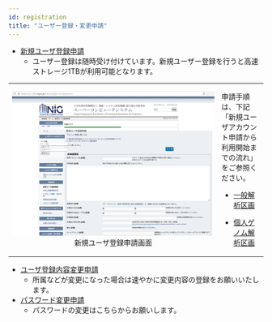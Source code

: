 ```yaml
---
id: registration
title: "ユーザー登録・変更申請"
---
```




- [新規ユーザ登録申請](https://sc2.ddbj.nig.ac.jp/index.php/ja-new-application)
    - ユーザー登録は随時受け付けています。新規ユーザー登録を行うと高速ストレージ1TBが利用可能となります。

<table>
<tr>
<td width="400" align="center">

![](registration.png)
新規ユーザ登録申請画面
</td>
<td valign="top">
<p>申請手順は、下記「新規ユーザアカウント申請から利用開始までの流れ」をご参照ください。</p>
<ul>
  <li><a href="https://sc.ddbj.nig.ac.jp/general_analysis_division/ga_application#%E3%83%A6%E3%83%BC%E3%82%B6%E3%83%BC%E3%82%A2%E3%82%AB%E3%82%A6%E3%83%B3%E3%83%88%E7%94%B3%E8%AB%8B%E3%81%8B%E3%82%89%E5%88%A9%E7%94%A8%E9%96%8B%E5%A7%8B%E3%81%BE%E3%81%A7%E3%81%AE%E6%B5%81%E3%82%8C">一般解析区画</a></li>
</ul>
<ul>
  <li><a href="https://sc.ddbj.nig.ac.jp/personal_genome_division/pg_application#%E3%83%A6%E3%83%BC%E3%82%B6%E3%83%BC%E3%82%A2%E3%82%AB%E3%82%A6%E3%83%B3%E3%83%88%E7%94%B3%E8%AB%8B%E3%81%8B%E3%82%89%E5%88%A9%E7%94%A8%E9%96%8B%E5%A7%8B%E3%81%BE%E3%81%A7%E3%81%AE%E6%B5%81%E3%82%8C">個人ゲノム解析区画</a></li>
</ul>
</td>
</tr>
</table>

- [ユーザ登録内容変更申請](https://sc2.ddbj.nig.ac.jp/index.php/ja-application-mod)
    - 所属などが変更になった場合は速やかに変更内容の登録をお願いいたします。
- [パスワード変更申請](https://sc2.ddbj.nig.ac.jp/index.php/ja-change-passwd-application-sc)
    - パスワードの変更はこちらからお願いします。
